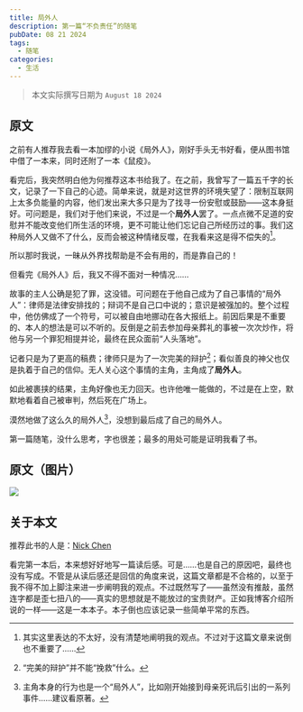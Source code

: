 ```yaml
---
title: 局外人
description: 第一篇“不负责任”的随笔
pubDate: 08 21 2024
tags:
  - 随笔
categories:
  - 生活
---
```


> 本文实际撰写日期为 `August 18 2024`

## 原文

之前有人推荐我去看一本加缪的小说《局外人》，刚好手头无书好看，便从图书馆中借了一本来，同时还附了一本《鼠疫》。

看完后，我突然明白他为何推荐这本书给我了。在之前，我曾写了一篇五千字的长文，记录了一下自己的心迹。简单来说，就是对这世界的环境失望了：限制互联网上太多负能量的内容，他们发出来大多只是为了找寻一份安慰或鼓励——这本身挺好。可问题是，我们对于他们来说，不过是一个**局外人**罢了。一点点微不足道的安慰并不能改变他们所生活的环境，更不可能让他们忘记自己所经历过的事。我们这种局外人又做不了什么，反而会被这种情绪反噬，在我看来这是得不偿失的[^1]。

[^1]:其实这里表达的不太好，没有清楚地阐明我的观点。不过对于这篇文章来说倒也不重要了……

所以那时我说，一昧从外界找帮助是不会有用的，而是靠自己的！

但看完《局外人》后，我又不得不面对一种情况……

故事的主人公确是犯了罪，这没错。可问题在于他自己成为了自己事情的“局外人”：律师是法律安排找的；辩词不是自己口中说的；意识是被强加的。整个过程中，他仿佛成了一个符号，可以被自由地挪动在各大报纸上。前因后果是不重要的、本人的想法是可以不听的。反倒是之前去参加母亲葬礼的事被一次次炒作，将他与另一个罪犯相提并论，最终在民众面前“人头落地”。

记者只是为了更高的稿费；律师只是为了一次完美的辩护[^2]；看似善良的神父也仅是执着于自己的信仰。无人关心这个事情的主角，主角成了**局外人**。

[^2]:“完美的辩护”并不能“挽救”什么。

如此被裹挟的结果，主角好像也无力回天。也许他唯一能做的，不过是在上空，默默地看着自己被审判，然后死在广场上。

漠然地做了这么久的局外人[^3]，没想到最后成了自己的局外人。

[^3]:主角本身的行为也是一个“局外人”，比如刚开始接到母亲死讯后引出的一系列事件……建议看原著。

第一篇随笔，没什么思考，字也很差；最多的用处可能是证明我看了书。

## 原文（图片）


![](https://saroprock.oss-cn-hangzhou.aliyuncs.com/img/IMG_20240821_225849.jpg)

## 关于本文

推荐此书的人是：[Nick Chen](https://nickchen.top/)

看完第一本后，本来想好好地写一篇读后感。可是……也是自己的原因吧，最终也没有写成。不管是从读后感还是回信的角度来说，这篇文章都是不合格的，以至于我不得不加上脚注来进一步阐明我的观点。不过既然写了——虽然没有推敲，虽然连字都是歪七扭八的——真实的思想就是不能放过的宝贵财产。正如我博客介绍所说的一样——这是一本本子。本子倒也应该记录一些简单平常的东西。
